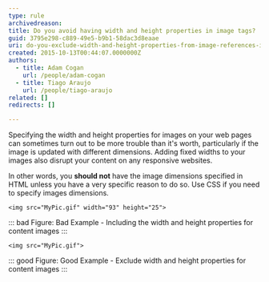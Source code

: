 ```yaml
---
type: rule
archivedreason: 
title: Do you avoid having width and height properties in image tags?
guid: 3795e298-c889-49e5-b9b1-58dac3d8eaae
uri: do-you-exclude-width-and-height-properties-from-image-references-in-content
created: 2015-10-13T00:44:07.0000000Z
authors: 
  - title: Adam Cogan
    url: /people/adam-cogan
  - title: Tiago Araujo
    url: /people/tiago-araujo
related: []
redirects: []

---
```


Specifying the width and height properties for images on your web pages can sometimes turn out to be more trouble than it's worth, particularly if the image is updated with different dimensions. Adding fixed widths to your images also disrupt your content on any responsive websites.

<!--endintro-->

In other words, you **should not** have the image dimensions specified in HTML unless you have a very specific reason to do so. Use CSS if you need to specify images dimensions.

```
<img src="MyPic.gif" width="93" height="25">
```
::: bad
Figure: Bad Example - Including the width and height properties for content images
:::

```
<img src="MyPic.gif">
```
::: good
Figure: Good Example - Exclude width and height properties for content images
:::
